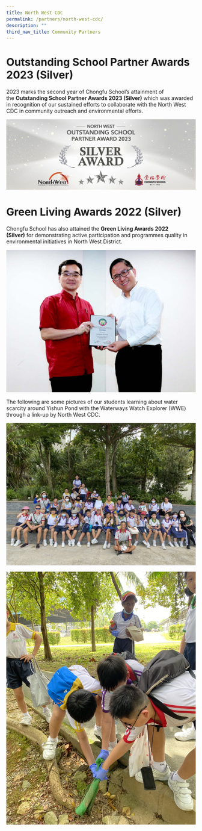 ```yaml
---
title: North West CDC
permalink: /partners/north-west-cdc/
description: ""
third_nav_title: Community Partners
---
```


# Outstanding School Partner Awards 2023 (Silver)
2023 marks the second year of Chongfu School’s attainment of the **Outstanding School Partner Awards 2023 (Silver)** which was awarded in recognition of our sustained efforts to collaborate with the North West CDC in community outreach and environmental efforts.

![Outstanding School Partner Awards 2023 (Silver)](/images/NorthWestCDC_SilverAward.png)

# Green Living Awards 2022 (Silver)

Chongfu School has also attained the **Green Living Awards 2022 (Silver)** for demonstrating active participation and programmes quality in environmental initiatives in North West District.

![Mr Soon Woo Sin, Vice Principal receiving the award from Mr Alex Yam, Mayor of North West District.](/images/MrSoon_GreenLivingAwardV2.jpg)

The following are some pictures of our students learning about water scarcity around Yishun Pond with the Waterways Watch Explorer (WWE) through a link-up by North West CDC.

![Students in active participation at the program](/images/Students_GreenLiving1.jpeg)

![Students in active participation at the program](/images/Students_GreenLiving2.jpeg)
